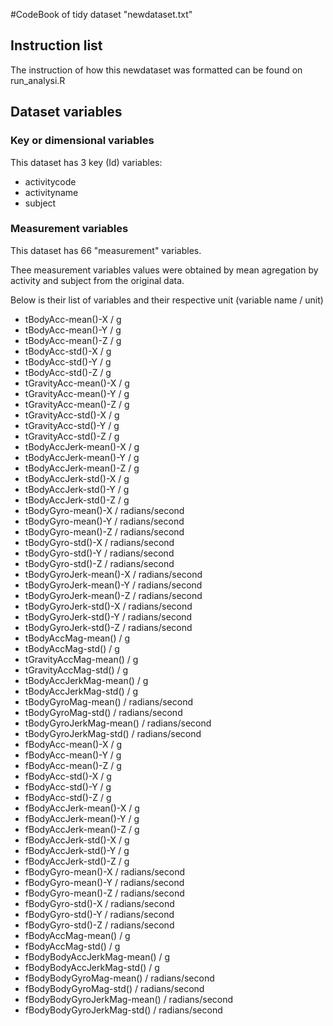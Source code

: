 #CodeBook of tidy dataset "newdataset.txt"

## Instruction list
The instruction of how this newdataset was formatted can be found on run_analysi.R

## Dataset variables

### Key or dimensional variables

This dataset has 3 key (Id) variables:

* activitycode
* activityname
* subject

### Measurement variables

This dataset has 66 "measurement" variables. 

Thee measurement variables values were obtained by mean agregation by activity and subject from the original data.

Below is their list of variables and their respective unit (variable name / unit)

*  tBodyAcc-mean()-X  /  g
*  tBodyAcc-mean()-Y  /  g
*  tBodyAcc-mean()-Z  /  g
*  tBodyAcc-std()-X  /  g
*  tBodyAcc-std()-Y  /  g
*  tBodyAcc-std()-Z  /  g
*  tGravityAcc-mean()-X  /  g
*  tGravityAcc-mean()-Y  /  g
*  tGravityAcc-mean()-Z  /  g
*  tGravityAcc-std()-X  /  g
*  tGravityAcc-std()-Y  /  g
*  tGravityAcc-std()-Z  /  g
*  tBodyAccJerk-mean()-X  /  g
*  tBodyAccJerk-mean()-Y  /  g
*  tBodyAccJerk-mean()-Z  /  g
*  tBodyAccJerk-std()-X  /  g
*  tBodyAccJerk-std()-Y  /  g
*  tBodyAccJerk-std()-Z  /  g
*  tBodyGyro-mean()-X  /  radians/second
*  tBodyGyro-mean()-Y  /  radians/second
*  tBodyGyro-mean()-Z  /  radians/second
*  tBodyGyro-std()-X  /  radians/second
*  tBodyGyro-std()-Y  /  radians/second
*  tBodyGyro-std()-Z  /  radians/second
*  tBodyGyroJerk-mean()-X  /  radians/second
*  tBodyGyroJerk-mean()-Y  /  radians/second
*  tBodyGyroJerk-mean()-Z  /  radians/second
*  tBodyGyroJerk-std()-X  /  radians/second
*  tBodyGyroJerk-std()-Y  /  radians/second
*  tBodyGyroJerk-std()-Z  /  radians/second
*  tBodyAccMag-mean()  /  g
*  tBodyAccMag-std()  /  g
*  tGravityAccMag-mean()  /  g
*  tGravityAccMag-std()  /  g
*  tBodyAccJerkMag-mean()  /  g
*  tBodyAccJerkMag-std()  /  g
*  tBodyGyroMag-mean()  /  radians/second
*  tBodyGyroMag-std()  /  radians/second
*  tBodyGyroJerkMag-mean()  /  radians/second
*  tBodyGyroJerkMag-std()  /  radians/second
*  fBodyAcc-mean()-X  /  g
*  fBodyAcc-mean()-Y  /  g
*  fBodyAcc-mean()-Z  /  g
*  fBodyAcc-std()-X  /  g
*  fBodyAcc-std()-Y  /  g
*  fBodyAcc-std()-Z  /  g
*  fBodyAccJerk-mean()-X  /  g
*  fBodyAccJerk-mean()-Y  /  g
*  fBodyAccJerk-mean()-Z  /  g
*  fBodyAccJerk-std()-X  /  g
*  fBodyAccJerk-std()-Y  /  g
*  fBodyAccJerk-std()-Z  /  g
*  fBodyGyro-mean()-X  /  radians/second
*  fBodyGyro-mean()-Y  /  radians/second
*  fBodyGyro-mean()-Z  /  radians/second
*  fBodyGyro-std()-X  /  radians/second
*  fBodyGyro-std()-Y  /  radians/second
*  fBodyGyro-std()-Z  /  radians/second
*  fBodyAccMag-mean()  /  g
*  fBodyAccMag-std()  /  g
*  fBodyBodyAccJerkMag-mean()  /  g
*  fBodyBodyAccJerkMag-std()  /  g
*  fBodyBodyGyroMag-mean()  /  radians/second
*  fBodyBodyGyroMag-std()  /  radians/second
*  fBodyBodyGyroJerkMag-mean()  /  radians/second
*  fBodyBodyGyroJerkMag-std()  /  radians/second
